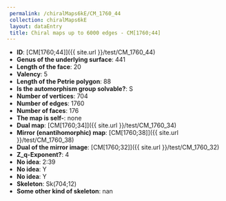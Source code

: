 ```yaml
--- 
 permalink: /chiralMaps6kE/CM_1760_44 
 collection: chiralMaps6kE
 layout: dataEntry
 title: Chiral maps up to 6000 edges - CM[1760;44]
---
```


- **ID**: [CM[1760;44]]({{ site.url }}/test/CM_1760_44)
- **Genus of the underlying surface**: 441
- **Length of the face**: 20
- **Valency**: 5
- **Length of the Petrie polygon**: 88
- **Is the automorphism group solvable?**: S
- **Number of vertices**: 704
- **Number of edges**: 1760
- **Number of faces**: 176
- **The map is self-**: none
- **Dual map**: [CM[1760;34]]({{ site.url }}/test/CM_1760_34)
- **Mirror (enantihomorphic) map**: [CM[1760;38]]({{ site.url }}/test/CM_1760_38)
- **Dual of the mirror image**: [CM[1760;32]]({{ site.url }}/test/CM_1760_32)
- **Z_q-Exponent?**: 4
- **No idea**:  2:39
- **No idea**: Y
- **No idea**: Y
- **Skeleton**: Sk(704;12)
- **Some other kind of skeleton**: nan
